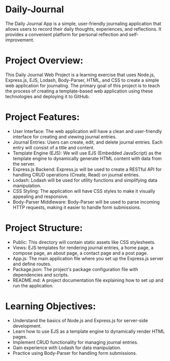 # Daily-Journal
The Daily Journal App is a simple, user-friendly journaling application that allows users to record their daily thoughts, experiences, and reflections. It provides a convenient platform for personal reflection and self-improvement.

# Project Overview:
This Daily Journal Web Project is a learning exercise that uses Node.js, Express.js, EJS, Lodash, Body-Parser, HTML, and CSS to create a simple web application for journaling. The primary goal of this project is to teach the process of creating a template-based web application using these technologies and deploying it to GitHub.

# Project Features:

- User Interface: The web application will have a clean and user-friendly interface for creating and viewing journal entries.
- Journal Entries: Users can create, edit, and delete journal entries. Each entry will consist of a title and content.
- Template Engine (EJS): We will use EJS (Embedded JavaScript) as the template engine to dynamically generate HTML content with data from the server. 
- Express.js Backend: Express.js will be used to create a RESTful API for handling CRUD operations (Create, Read) on journal entries.
- Lodash: Lodash will be used for utility functions and simplifying data manipulation.
- CSS Styling: The application will have CSS styles to make it visually appealing and responsive.
- Body-Parser Middleware: Body-Parser will be used to parse incoming HTTP requests, making it easier to handle form submissions.

# Project Structure:

- Public: This directory will contain static assets like CSS stylesheets.
- Views: EJS templates for rendering journal entries, a home page, a compose page, an about page, a contact page and a post page.
- App.js: The main application file where you set up the Express.js server and define routes.
- Package.json: The project's package configuration file with dependencies and scripts.
- README.md: A project documentation file explaining how to set up and run the application.

# Learning Objectives:

- Understand the basics of Node.js and Express.js for server-side development.
- Learn how to use EJS as a template engine to dynamically render HTML pages.
- Implement CRUD functionality for managing journal entries.
- Gain experience with Lodash for data manipulation.
- Practice using Body-Parser for handling form submissions.
